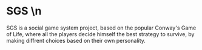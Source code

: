 # SGS \n
SGS is a social game system project, based on the popular Conway's Game of Life, where all the players decide himself the best strategy to survive, by making diffrent choices based on their own personality. 
